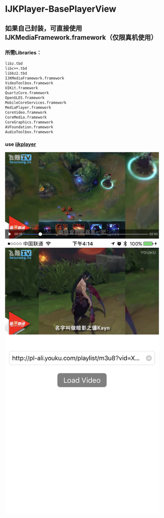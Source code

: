 # IJKPlayer-BasePlayerView

## 如果自己封装，可直接使用 IJKMediaFramework.framework（仅限真机使用）<br>
### 所需Libraries：<br>
  	libz.tbd
	libc++.tbd
	libbz2.tbd
	IJKMediaFramework.framework
	VideoToolbox.framework
	UIKit.framework
	QuartzCore.framework
	OpenGLES.framework
	MobileCoreServices.framework
	MediaPlayer.framework
	CoreVideo.framework
	CoreMedia.framework
	CoreGraphics.framework
	AVFoundation.framework
	AudioToolbox.framework

### use [ijkplayer](https://github.com/Bilibili/ijkplayer)

![image_left](https://github.com/wangxiaocan/IJKPlayer-BasePlayerView/raw/master/BasePlayerView/screent.PNG)
![image](https://github.com/wangxiaocan/IJKPlayer-BasePlayerView/raw/master/BasePlayerView/screen.PNG)

